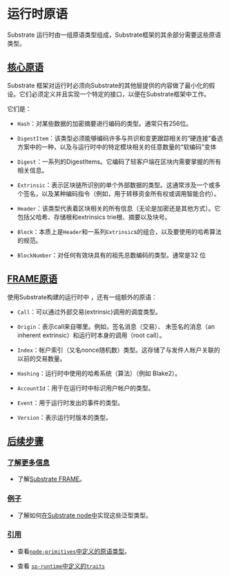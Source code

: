 # 运行时原语

Substrate 运行时由一组原语类型组成，Substrate框架的其余部分需要这些原语类型。

## [核心原语](https://learnblockchain.cn/docs/substrate/docs/knowledgebase/runtime/primitives/#core-primitives)

Substrate 框架对运行时必须向Substrate的其他层提供的内容做了最小化的假设。它们必须定义并且实现一个特定的接口，以便在Substrate框架中工作。

它们是：

- `Hash`：对某些数据的加密摘要进行编码的类型。通常只有256位。

- `DigestItem`：该类型必须能够编码许多与共识和变更跟踪相关的“硬连接”备选方案中的一种，以及与运行时中的特定模块相关的任意数量的“软编码”变体

- `Digest`：一系列的DigestItems。它编码了轻客户端在区块内需要掌握的所有相关信息。

- `Extrinsic`：表示区块链所识别的单个外部数据的类型。这通常涉及一个或多个签名，以及某种编码指令（例如，用于转移资金所有权或调用智能合约）。

- `Header`：该类型代表着区块相关的所有信息（无论是加密还是其他方式）。它包括父哈希、存储根和extrinsics trie根、摘要以及块号。

- `Block`：本质上是`Header`和一系列`Extrinsic`s的组合，以及要使用的哈希算法的规范。

- `BlockNumber`：对任何有效块具有的祖先总数编码的类型。通常是32 位

## [FRAME原语](https://learnblockchain.cn/docs/substrate/docs/knowledgebase/runtime/primitives/#frame-primitives)

使用Substrate构建的运行时中 ，还有一组额外的原语：

- `Call`：可以通过外部交易(extrinsic)调用的调度类型。

- `Origin`：表示call来自哪里。例如，签名消息（交易）、 未签名的消息（an inherent extrinsic）和运行时本身的调用（root call）。

- `Index`：帐户索引（又名nonce随机数）类型。这存储了与发件人帐户关联的以前的交易数量。

- `Hashing`：运行时中使用的哈希系统（算法）（例如 Blake2）。

- `AccountId`：用于在运行时中标识用户帐户的类型。

- `Event`：用于运行时发出的事件的类型。

- `Version`：表示运行时版本的类型。

## [后续步骤](https://learnblockchain.cn/docs/substrate/docs/knowledgebase/runtime/primitives/#next-steps)

### [了解更多信息](https://learnblockchain.cn/docs/substrate/docs/knowledgebase/runtime/primitives/#learn-more)

- 了解[Substrate FRAME](https://learnblockchain.cn/docs/substrate/docs/knowledgebase/runtime/primitives/frame)。

### [例子](https://learnblockchain.cn/docs/substrate/docs/knowledgebase/runtime/primitives/#examples)

- 了解如何[在Substrate node中](https://github.com/paritytech/substrate/blob/master/bin/node/runtime/src/lib.rs)实现这些泛型类型。

### [引用](https://learnblockchain.cn/docs/substrate/docs/knowledgebase/runtime/primitives/#references)

- 查看[`node-primitives`中定义的原语类型](https://substrate.dev/rustdocs/v2.0.0/node_primitives/index.html)。

- 查看 [`sp-runtime`中定义的`traits`](https://substrate.dev/rustdocs/v2.0.0/sp_runtime/traits/index.html)
